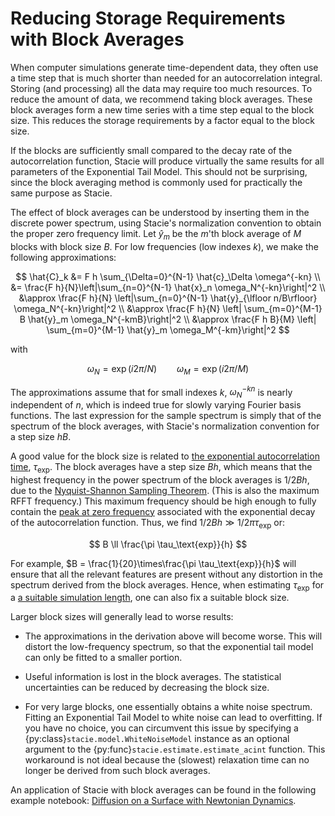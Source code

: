 # Reducing Storage Requirements with Block Averages

When computer simulations generate time-dependent data,
they often use a time step that is much shorter than needed for an autocorrelation integral.
Storing (and processing) all the data may require too much resources.
To reduce the amount of data, we recommend taking block averages.
These block averages form a new time series with a time step equal to the block size.
This reduces the storage requirements by a factor equal to the block size.

If the blocks are sufficiently small compared to the decay rate of the autocorrelation function,
Stacie will produce virtually the same results for all parameters of the Exponential Tail Model.
This should not be surprising,
since the block averaging method is commonly used for practically the same purpose as Stacie.

The effect of block averages can be understood by inserting them in the discrete power spectrum,
using Stacie's normalization convention to obtain the proper zero frequency limit.
Let $\hat{y}_m$ be the $m$'th block average of $M$ blocks with block size $B$.
For low frequencies (low indexes $k$), we make the following approximations:

$$
    \hat{C}_k
    &=
        F h \sum_{\Delta=0}^{N-1} \hat{c}_\Delta \omega^{-kn}
    \\
    &=
        \frac{F h}{N}\left|\sum_{n=0}^{N-1} \hat{x}_n \omega_N^{-kn}\right|^2
    \\
    &\approx
        \frac{F h}{N} \left|\sum_{n=0}^{N-1} \hat{y}_{\lfloor n/B\rfloor} \omega_N^{-kn}\right|^2
    \\
    &\approx
        \frac{F h}{N} \left| \sum_{m=0}^{M-1} B \hat{y}_m \omega_N^{-kmB}\right|^2
    \\
    &\approx
        \frac{F h B}{M} \left| \sum_{m=0}^{M-1} \hat{y}_m \omega_M^{-km}\right|^2
$$

with

$$
    \omega_N = \exp(i 2\pi/N) \qquad \omega_M = \exp(i 2\pi/M)
$$

The approximations assume that for small indexes $k$,
$\omega_N^{-kn}$ is nearly independent of $n$,
which is indeed true for slowly varying Fourier basis functions.
The last expression for the sample spectrum is simply that of the spectrum of the block averages,
with Stacie's normalization convention for a step size $hB$.

A good value for the block size is related to
[the exponential autocorrelation time](../properties/autocorrelation_time.md),
$\tau_\text{exp}$.
The block averages have a step size $Bh$,
which means that the highest frequency in the power spectrum of the block averages is $1/2 B h$,
due to the [Nyquist-Shannon Sampling Theorem](https://en.wikipedia.org/wiki/Nyquist%E2%80%93Shannon_sampling_theorem).
(This is also the maximum RFFT frequency.)
This maximum frequency should be high enough to fully contain
the [peak at zero frequency](../autocorrelation_integral/model.md#peak-width)
associated with the exponential decay of the autocorrelation function.
Thus, we find $1/2 B h \gg 1/2\pi \tau_\text{exp}$ or:

$$
    B \ll \frac{\pi \tau_\text{exp}}{h}
$$

For example, $B = \frac{1}{20}\times\frac{\pi \tau_\text{exp}}{h}$ will ensure that
all the relevant features are present without any distortion
in the spectrum derived from the block averages.
Hence, when estimating $\tau_\text{exp}$ for a
[a suitable simulation length](../properties/autocorrelation_time.md),
one can also fix a suitable block size.

Larger block sizes will generally lead to worse results:

- The approximations in the derivation above will become worse.
  This will distort the low-frequency spectrum,
  so that the exponential tail model can only be fitted to a smaller portion.

- Useful information is lost in the block averages.
  The statistical uncertainties can be reduced by decreasing the block size.

- For very large blocks, one essentially obtains a white noise spectrum.
  Fitting an Exponential Tail Model to white noise can lead to overfitting.
  If you have no choice, you can circumvent this issue by specifying a
  {py:class}`stacie.model.WhiteNoiseModel` instance
  as an optional argument to the {py:func}`stacie.estimate.estimate_acint` function.
  This workaround is not ideal because
  the (slowest) relaxation time can no longer be derived from such block averages.

An application of Stacie with block averages can be found in the following example notebook:
[Diffusion on a Surface with Newtonian Dynamics](../../examples/surface_diffusion.py).

